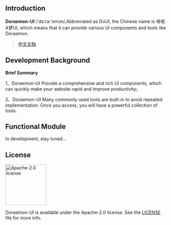 ## Introduction

**Doraemon-UI** /'dɔ:ra:'emɔn/,Abbreviated as DoUI, the Chinese name is 哆啦A梦UI, which means that it can provide various UI components and tools like Doraemon.

> [中文文档](README.md)

## Development Background

**Brief Summary**

1、Doraemon-UI Provide a comprehensive and rich UI components, which can quickly make your website rapid and improve productivity;

2、Doraemon-UI Many commonly used tools are built-in to avoid repeated implementation. Once you access, you will have a powerful collection of tools.

## Functional Module
In development, stay tuned...


## License

<img alt="Apache-2.0 license" src="https://www.apache.org/img/ASF20thAnniversary.jpg" width="128">

Doraemon-UI is available under the Apache-2.0 license. See the [LICENSE](LICENSE) file for more info.
